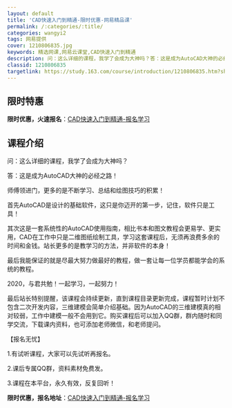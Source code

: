 ```yaml
---
layout: default
title: 'CAD快速入门到精通-限时优惠-网易精品课'
permalink: /:categories/:title/
categories: wangyi2
tags: 网易提供
cover: 1210806835.jpg
keywords: 精选网课,网易云课堂,CAD快速入门到精通
description: 问：这么详细的课程，我学了会成为大神吗？答：这是成为AutoCAD大神的必经之路！师傅领进门，更多的是不断学习、总结和绘
classid: 1210806835
targetlink: https://study.163.com/course/introduction/1210806835.htm?share=1&shareId=1025206652&utm_campaign=share&utm_medium=iphoneShare&utm_source=&utm_u=1025206652
---
```


## 限时特惠

**限时优惠，火速报名**：[CAD快速入门到精通-报名学习](https://study.163.com/course/introduction/1210806835.htm?share=1&shareId=1025206652&utm_campaign=share&utm_medium=iphoneShare&utm_source=&utm_u=1025206652)

## 课程介绍

问：这么详细的课程，我学了会成为大神吗？

答：这是成为AutoCAD大神的必经之路！

师傅领进门，更多的是不断学习、总结和绘图技巧的积累！

首先AutoCAD是设计的基础软件，这只是你迈开的第一步，记住，软件只是工具！

其次这是一套系统性的AutoCAD使用指南，相比书本和图文教程会更易学、更实用，CAD在工作中只是二维图纸绘制工具，学习这套课程后，无须再浪费多余的时间和金钱。站长更多的是教学习的方法，并非软件的本身！

最后我能保证的就是尽最大努力做最好的教程，做一套让每一位学员都能学会的系统的教程。

2020，与君共勉！一起学习，一起努力！

最后站长特别提醒，该课程会持续更新，直到课程目录更新完成，课程暂时计划不包含二次开发内容，三维建模会简单介绍基础。因为AutoCAD的三维建模真的相对较弱，工作中建模一般不会用到它。购买课程后可以加入QQ群，群内随时和同学交流，下载课内资料，也可添加老师微信，和老师提问。

【报名无忧】

1.有试听课程，大家可以先试听再报名。

2.课后专属QQ群，资料素材免费发。

3.课程在本平台，永久有效，反复回听！

**限时优惠，报名地址**：[CAD快速入门到精通-报名学习](https://study.163.com/course/introduction/1210806835.htm?share=1&shareId=1025206652&utm_campaign=share&utm_medium=iphoneShare&utm_source=&utm_u=1025206652)

